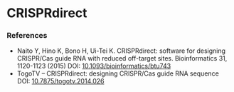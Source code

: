 # CRISPRdirect

### References

* Naito Y, Hino K, Bono H, Ui-Tei K. CRISPRdirect: software for designing CRISPR/Cas guide RNA with reduced off-target sites. Bioinformatics 31, 1120-1123 (2015) DOI: [10.1093/bioinformatics/btu743](https://doi.org/10.1093/bioinformatics/btu743)
* TogoTV – CRISPRdirect: designing CRISPR/Cas guide RNA sequence DOI: [10.7875/togotv.2014.026](https://doi.org/10.7875/togotv.2014.026)

